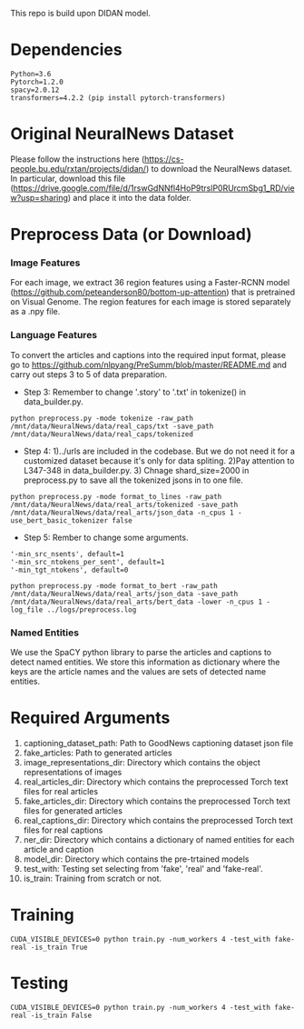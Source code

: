 This repo is build upon DIDAN model.
    
# Dependencies

```
Python=3.6
Pytorch=1.2.0
spacy=2.0.12
transformers=4.2.2 (pip install pytorch-transformers)
```

# Original NeuralNews Dataset

Please follow the instructions here (https://cs-people.bu.edu/rxtan/projects/didan/) to download the NeuralNews dataset. In particular, download this file (https://drive.google.com/file/d/1rswGdNNfl4HoP9trslP0RUrcmSbg1_RD/view?usp=sharing) and place it into the data folder.

# Preprocess Data (or Download)

### Image Features 
For each image, we extract 36 region features using a Faster-RCNN model (https://github.com/peteanderson80/bottom-up-attention) that is pretrained on Visual Genome. The region features for each image is stored separately as a .npy file.

### Language Features
To convert the articles and captions into the required input format, please go to https://github.com/nlpyang/PreSumm/blob/master/README.md and carry out steps 3 to 5 of data preparation.

- Step 3: Remember to change '.story' to '.txt' in tokenize() in data_builder.py.
```
python preprocess.py -mode tokenize -raw_path /mnt/data/NeuralNews/data/real_caps/txt -save_path /mnt/data/NeuralNews/data/real_caps/tokenized
```

- Step 4: 1)../urls are included in the codebase. But we do not need it for a customized dataset because it's only for data spliting. 2)Pay attention to L347-348 in data_builder.py. 3) Chnage shard_size=2000 in preprocess.py to save all the tokenized jsons in to one file.
```
python preprocess.py -mode format_to_lines -raw_path /mnt/data/NeuralNews/data/real_arts/tokenized -save_path /mnt/data/NeuralNews/data/real_arts/json_data -n_cpus 1 -use_bert_basic_tokenizer false
```

- Step 5: Rember to change some arguments.
```
'-min_src_nsents', default=1
'-min_src_ntokens_per_sent', default=1
'-min_tgt_ntokens', default=0

python preprocess.py -mode format_to_bert -raw_path /mnt/data/NeuralNews/data/real_arts/json_data -save_path /mnt/data/NeuralNews/data/real_arts/bert_data -lower -n_cpus 1 -log_file ../logs/preprocess.log
```

### Named Entities
We use the SpaCY python library to parse the articles and captions to detect named entities. We store this information as dictionary where the keys are the article names and the values are sets of detected name entities.

# Required Arguments

1. captioning_dataset_path: Path to GoodNews captioning dataset json file
2. fake_articles: Path to generated articles
3. image_representations_dir: Directory which contains the object representations of images
4. real_articles_dir: Directory which contains the preprocessed Torch text files for real articles
5. fake_articles_dir: Directory which contains the preprocessed Torch text files for generated articles
6. real_captions_dir: Directory which contains the preprocessed Torch text files for real captions
7. ner_dir: Directory which contains a dictionary of named entities for each article and caption
8. model_dir: Directory which contains the pre-trtained models
9. test_with: Testing set selecting from 'fake', 'real' and 'fake-real'.
10. is_train: Training from scratch or not.

# Training
```
CUDA_VISIBLE_DEVICES=0 python train.py -num_workers 4 -test_with fake-real -is_train True
```

# Testing
```
CUDA_VISIBLE_DEVICES=0 python train.py -num_workers 4 -test_with fake-real -is_train False
```